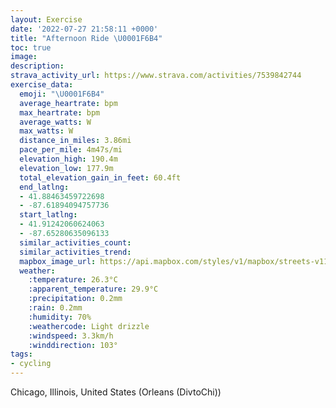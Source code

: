 ```yaml
---
layout: Exercise
date: '2022-07-27 21:58:11 +0000'
title: "Afternoon Ride \U0001F6B4"
toc: true
image:
description:
strava_activity_url: https://www.strava.com/activities/7539842744
exercise_data:
  emoji: "\U0001F6B4"
  average_heartrate: bpm
  max_heartrate: bpm
  average_watts: W
  max_watts: W
  distance_in_miles: 3.86mi
  pace_per_mile: 4m47s/mi
  elevation_high: 190.4m
  elevation_low: 177.9m
  total_elevation_gain_in_feet: 60.4ft
  end_latlng:
  - 41.88463459722698
  - -87.61894094757736
  start_latlng:
  - 41.91242060624063
  - -87.65280635096133
  similar_activities_count:
  similar_activities_trend:
  mapbox_image_url: https://api.mapbox.com/styles/v1/mapbox/streets-v11/static/path-5+787af2-1.0(s_y~F%60u~uOFRDACDCHBJABDD%40FN%3FHL%5E%3FTJv%40%3FRCLENBNIHHHBPEN%3FZIZJLALGh%40CBINAHBp%40IVFVOBO%40UEa%40%40yBCK%40GEq%40%3Fa%40Du%40BMDGNJ%60%40ADADFDClAKLBh%40EDBLCLOFYE%5DAcAOwA%40%5DFOCM%40_%40CIFi%40Bk%40AODa%40CK%3Fc%40F%5DDAAEG%3F%40GCIZEXFXCPBb%40O%5CH%60%40KHEDKB_%40E%7D%40BUAg%40Bc%40EQBu%40%3F%7BAEO%40c%40Ic%40Q%5BSQ%5DQAUzBeDb%40w%40T%5BXm%40n%40%7B%40Pe%40dAuA%5Eo%40l%40u%40f%40y%40Ne%40VW%5Cg%40DQJKP%5DVSR%5BVUFQ%5C_%40x%40sAh%40s%40JQDSEBAGG%40F%40TUz%40_BNm%40%40SMg%40GmA%3Fq%40EeABWN%5Df%40GRGH%40x%40Kl%40%3Fd%40GN%40XCf%40Df%40Cz%40Hh%40CJ%40JEd%40Cp%40%3FXEt%40CLB%60ABdAMZ%3Fr%40Ct%40DHCt%40BJCZAJCVAHJLG%7C%40C%60%40Hx%40M%5C%40LAlABFBJIZ%40%60%40GVBh%40A%5CG%60%40FBBVe%40FYEyEHQCHEK%40GGm%40PGDOMWAOB%7D%40CiAKHEG%40MLOHSLHF%3F%5EML%3FJAL%3FND%5EEZ%3FZFR%40FEdACf%40MLDv%40KVDHH%40Cl%40DDC%60%40Bx%40CB%3FDFb%40%40VEJEZ%40JC%5E%3FTDNCNGZBRHRAHIP%40h%40MxADLDR%3FZLD%3FAKb%40%3FZCFDXBP%3FHE~%40%3FVJ%5EIh%40W%5CHv%40ZAX%7C%40MFBf%40e%40%60%40Mh%40DHERCDB%60%40ARDl%40EHBFC~%40%40ZEJODPHBd%40_%40PGJKDGUUCIJKCYC_ABg%40CSJMEAKDAi%40%40LMGCECe%40IS%3FYIOj%40cERC%5DHTAAc%40Ua%40Gi%40Ti%40DERIIME%5DGQC_AEo%40%40Q%40q%40BSCZFCPKRS%40EAOBOVQYq%40G_%40%3FYEUSa%40CSIEI%5DQe%40Ms%40%3Fa%40R%5D%40QFE%3FOFK%40%3F%3F_%40BCJD%40GGOA_%40Ic%40Fy%40%3FQM%5D%40%5BAKDu%40PWHEMRQCTV%40HAi%40Qu%40BQWaA%40UEMGq%40%3Fo%40HYXi%40IYD%5BAKQx%40BYVAFERWDMJKBAF%40JIF%3F%3F%40DBD%3F%40GLAZ_%40%40Yl%40ENU%3FKDQAI%40IDED%5BC_%40F%7D%40C_AB_ACOKO%3F%5BCIBWAODGAM%3Fe%40FOCa%40CMKCABB%3FACf%40GL%40%3FFEDKEAGEEMk%40%3FSEG),pin-s-s+e5b22e(-87.65281,41.91242),pin-s-f+89ae00(-87.61895000000007,41.88462999999994)/auto/800x800?access_token=pk.eyJ1Ijoiam9zaGJlY2ttYW4iLCJhIjoiY205eWR2aDd1MWZ6djJrbXc4a3M0bWZleiJ9.XiG9OWkNcZk2QzjJbxLB4A
  weather:
    :temperature: 26.3°C
    :apparent_temperature: 29.9°C
    :precipitation: 0.2mm
    :rain: 0.2mm
    :humidity: 70%
    :weathercode: Light drizzle
    :windspeed: 3.3km/h
    :winddirection: 103°
tags:
- cycling
---
```

Chicago, Illinois, United States (Orleans (DivtoChi))
